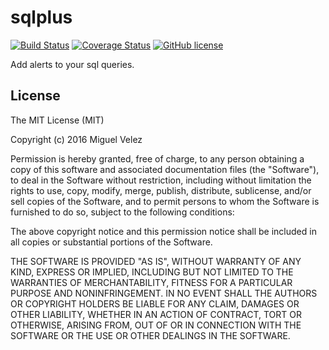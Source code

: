 # sqlplus

[![Build Status](https://travis-ci.org/mijecu25/sqlplus.svg?branch=print-sql)](https://travis-ci.org/mijecu25/sqlplus)
[![Coverage Status](https://coveralls.io/repos/github/mijecu25/sqlplus/badge.svg?branch=print-sql)](https://coveralls.io/github/mijecu25/sqlplus?branch=print-sql)
[![GitHub license](https://img.shields.io/badge/license-MIT-blue.svg)](https://raw.githubusercontent.com/mijecu25/sqlplus/print-sql/LICENSE)

Add alerts to your sql queries.

## License

The MIT License (MIT)

Copyright (c) 2016 Miguel Velez

Permission is hereby granted, free of charge, to any person obtaining a copy
of this software and associated documentation files (the "Software"), to deal
in the Software without restriction, including without limitation the rights
to use, copy, modify, merge, publish, distribute, sublicense, and/or sell
copies of the Software, and to permit persons to whom the Software is
furnished to do so, subject to the following conditions:

The above copyright notice and this permission notice shall be included in all
copies or substantial portions of the Software.

THE SOFTWARE IS PROVIDED "AS IS", WITHOUT WARRANTY OF ANY KIND, EXPRESS OR
IMPLIED, INCLUDING BUT NOT LIMITED TO THE WARRANTIES OF MERCHANTABILITY,
FITNESS FOR A PARTICULAR PURPOSE AND NONINFRINGEMENT. IN NO EVENT SHALL THE
AUTHORS OR COPYRIGHT HOLDERS BE LIABLE FOR ANY CLAIM, DAMAGES OR OTHER
LIABILITY, WHETHER IN AN ACTION OF CONTRACT, TORT OR OTHERWISE, ARISING FROM,
OUT OF OR IN CONNECTION WITH THE SOFTWARE OR THE USE OR OTHER DEALINGS IN THE
SOFTWARE.


